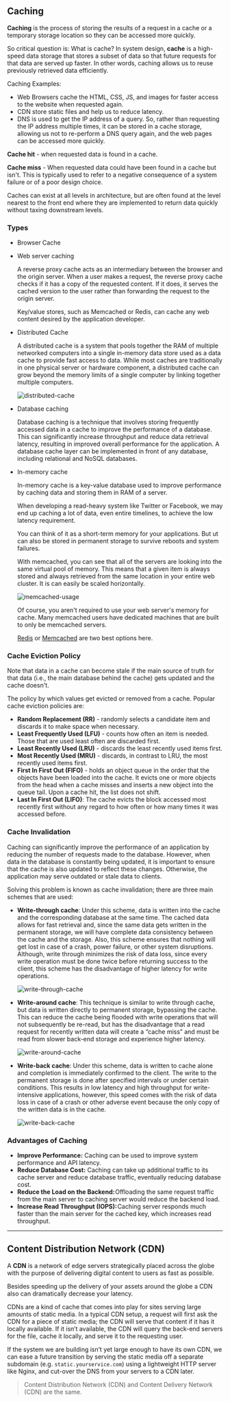 ## Caching
__Caching__ is the process of storing the results of a request in a cache or a temporary storage location so they can be accessed more quickly.

So critical question is: What is cache? In system design, __cache__ is a high-speed data storage that stores a subset of data so that future requests for that data are served up faster. In other words, caching allows us to reuse previously retrieved data efficiently.

Caching Examples:
* Web Browsers cache the HTML, CSS, JS, and images for faster access to the website when requested again.
* CDN store static files and help us to reduce latency.
* DNS is used to get the IP address of a query. So, rather than requesting the IP address multiple times, it can be stored in a cache storage, allowing us not to re-perform a DNS query again, and the web pages can be accessed more quickly.

__Cache hit__ - when requested data is found in a cache.

__Cache miss__ - When requested data could have been found in a cache but isn't. This is typically used to refer to a negative consequence of a system failure or of a poor design choice.

Caches can exist at all levels in architecture, but are often found at the level nearest to the front end where they are implemented to return data quickly without taxing downstream levels.

### Types
* Browser Cache
* Web server caching

    A reverse proxy cache acts as an intermediary between the browser and the origin server. When a user makes a request, the reverse proxy cache checks if it has a copy of the requested content. If it does, it serves the cached version to the user rather than forwarding the request to the origin server.

    Key/value stores, such as Memcached or Redis, can cache any web content desired by the application developer.

* Distributed Cache

    A distributed cache is a system that pools together the RAM of multiple networked computers into a single in-memory data store used as a data cache to provide fast access to data. While most caches are traditionally in one physical server or hardware component, a distributed cache can grow beyond the memory limits of a single computer by linking together multiple computers.

    ![distributed-cache](./images/distributed-cache.jpg)

* Database caching

    Database caching is a technique that involves storing frequently accessed data in a cache to improve the performance of a database. This can significantly increase throughput and reduce data retrieval latency, resulting in improved overall performance for the application. A database cache layer can be implemented in front of any database, including relational and NoSQL databases.

* In-memory cache

    In-memory cache is a key-value database used to improve performance by caching data and storing them in RAM of a server.

    When developing a read-heavy system like Twitter or Facebook, we may end up caching a lot of data, even entire timelines, to achieve the low latency requirement.

    You can think of it as a short-term memory for your applications. But ut can also be stored in permanent storage to survive reboots and system failures.

    With memcached, you can see that all of the servers are looking into the same virtual pool of memory. This means that a given item is always stored and always retrieved from the same location in your entire web cluster. It is can easily be scaled horizontally.

    ![memcached-usage](./images/memcached-usage.png)

    Of course, you aren't required to use your web server's memory for cache. Many memcached users have dedicated machines that are built to only be memcached servers.

    [Redis](https://redis.io/) or [Memcached](https://memcached.org/) are two best options here.


### Cache Eviction Policy
Note that data in a cache can become stale if the main source of truth for that data (i.e., the main database behind the cache) gets updated and the cache doesn't.

The policy by which values get evicted or removed from a cache. Popular cache eviction policies are:
* __Random Replacement (RR)__ - randomly selects a candidate item and discards it to make space when necessary.
* __Least Frequently Used (LFU)__ - counts how often an item is needed. Those that are used least often are discarded first.
* __Least Recently Used (LRU)__ - discards the least recently used items first.
* __Most Recently Used (MRU)__ - discards, in contrast to LRU, the most recently used items first.
* __First In First Out (FIFO)__ - holds an object queue in the order that the objects have been loaded into the cache. It evicts one or more objects from the head when a cache misses and inserts a new object into the queue tail. Upon a cache hit, the list does not shift.
* __Last In First Out (LIFO)__: The cache evicts the block accessed most recently first without any regard to how often or how many times it was accessed before.


### Cache Invalidation
Caching can significantly improve the performance of an application by reducing the number of requests made to the database. However, when data in the database is constantly being updated, it is important to ensure that the cache is also updated to reflect these changes. Otherwise, the application may serve outdated or stale data to clients.

Solving this problem is known as cache invalidation; there are three main schemes that are used:
* __Write-through cache__: Under this scheme, data is written into the cache and the corresponding database at the same time. The cached data allows for fast retrieval and, since the same data gets written in the permanent storage, we will have complete data consistency between the cache and the storage. Also, this scheme ensures that nothing will get lost in case of a crash, power failure, or other system disruptions. Although, write through minimizes the risk of data loss, since every write operation must be done twice before returning success to the client, this scheme has the disadvantage of higher latency for write operations.

    ![write-through-cache](./images/write-through-cache.jpg)

* __Write-around cache__: This technique is similar to write through cache, but data is written directly to permanent storage, bypassing the cache. This can reduce the cache being flooded with write operations that will not subsequently be re-read, but has the disadvantage that a read request for recently written data will create a “cache miss” and must be read from slower back-end storage and experience higher latency.

    ![write-around-cache](./images/write-around-cache.jpg)

* __Write-back cache__: Under this scheme, data is written to cache alone and completion is immediately confirmed to the client. The write to the permanent storage is done after specified intervals or under certain conditions. This results in low latency and high throughput for write-intensive applications, however, this speed comes with the risk of data loss in case of a crash or other adverse event because the only copy of the written data is in the cache.

    ![write-back-cache](./images/write-back-cache.jpg)


### Advantages of Caching
* __Improve Performance:__ Caching can be used to improve system performance and API latency.
* __Reduce Database Cost:__ Caching can take up additional traffic to its cache server and reduce database traffic, eventually reducing database cost.
* __Reduce the Load on the Backend:__ Offloading the same request traffic from the main server to caching server would reduce the backend load.
* __Increase Read Throughput (IOPS):__ Caching server responds much faster than the main server for the cached key, which increases read throughput.

---

## Content Distribution Network (CDN)
A __CDN__ is a network of edge servers strategically placed across the globe with the purpose of delivering digital content to users as fast as possible.

Besides speeding up the delivery of your assets around the globe a CDN also can dramatically decrease your latency.

CDNs are a kind of cache that comes into play for sites serving large amounts of static media. In a typical CDN setup, a request will first ask the CDN for a piece of static media; the CDN will serve that content if it has it locally available. If it isn’t available, the CDN will query the back-end servers for the file, cache it locally, and serve it to the requesting user.

If the system we are building isn’t yet large enough to have its own CDN, we can ease a future transition by serving the static media off a separate subdomain (e.g. `static.yourservice.com`) using a lightweight HTTP server like Nginx, and cut-over the DNS from your servers to a CDN later.

> Content Distribution Network (CDN) and Content Delivery Network (CDN) are the same.
